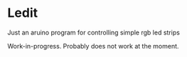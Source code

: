 # Ledit

Just an aruino program for controlling simple rgb led strips

Work-in-progress. Probably does not work at the moment.

